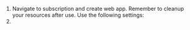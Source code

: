 1. Navigate to subscription and create web app. Remember to cleanup your resources after use.  Use the following settings:
2. 

